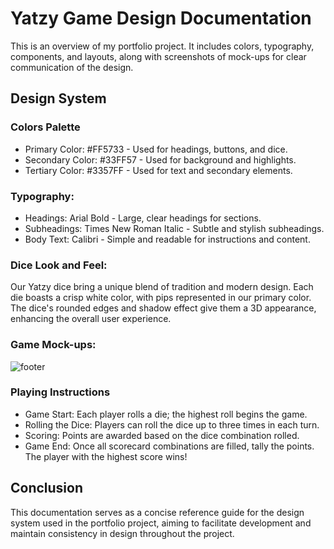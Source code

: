 # Yatzy Game Design Documentation

This is an overview of my portfolio project. It includes colors, typography, components, and layouts, along with screenshots of mock-ups for clear communication of the design.

## **Design System**

### **Colors Palette**
-   Primary Color: #FF5733 - Used for headings, buttons, and dice.
-   Secondary Color: #33FF57 - Used for background and highlights.
-   Tertiary Color: #3357FF - Used for text and secondary elements.

### **Typography:**
-   Headings: Arial Bold - Large, clear headings for sections.
-   Subheadings: Times New Roman Italic - Subtle and stylish subheadings.
-   Body Text: Calibri - Simple and readable for instructions and content.

### **Dice Look and Feel:**
Our Yatzy dice bring a unique blend of tradition and modern design. Each die boasts a crisp white color, with pips represented in our primary color. The dice's rounded edges and shadow effect give them a 3D appearance, enhancing the overall user experience.

### **Game Mock-ups:**
![footer](footer.PNG)
  
### **Playing Instructions** 
-   Game Start: Each player rolls a die; the highest roll begins the game.
-   Rolling the Dice: Players can roll the dice up to three times in each turn.
-   Scoring: Points are awarded based on the dice combination rolled.
-   Game End: Once all scorecard combinations are filled, tally the points. The player with the highest score wins!

## **Conclusion**

This documentation serves as a concise reference guide for the design system used in the portfolio project, aiming to facilitate development and maintain consistency in design throughout the project.
